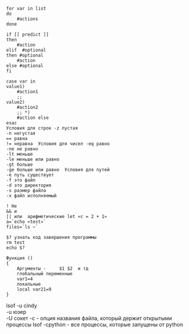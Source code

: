	for var in list
	do
		#actions
	done

	if [[ predict ]]
	then
		#action
	elif  #optional
	then #optional
		#action
	else #optional
	fi  

	case var in
	value1)
		#action1 
		;;
	value2)
		#action2
		;; *)
		#action else
	esac 
	Условия для строк -z пустая
	-n негустая
	== равна
	!= неравна  Условия для чисел -eq равно
	-ne не равно
	-lt меньше
	-le меньше или равно
	-gt больше
	-ge больше или равно  Условия для путей
	-e путь существует
	-f это файл
	-d это директория
	-s размер файла
	-x файл исполняемый

	! Не
	&& и
	|| или  арифметические let «c = 2 + 1»
	a=`echo «test»`
	files=`ls ~`

	$? узнать код завершения программы
	rm test
	echo $? 

	Функция ()
	{
		Аргументы - 	$1 $2  и тд
		глобальный переменные 
		var1=4
		локальные
		local var21=9
	}

lsof -u cindy  
-u юзер  
-U сокет
-с - опция названия файла, который держит открытыми процессы lsof -cpython - все процессы, которые запущены от python
